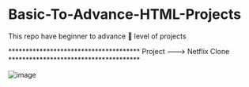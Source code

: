 # Basic-To-Advance-HTML-Projects
This repo  have  beginner  to advance 🔰 level of projects 

************************************** Project ---> Netflix Clone **************************************

![image](https://user-images.githubusercontent.com/70787564/214847691-065827e4-9edd-4799-8e57-1c7f3ce74a41.png)
